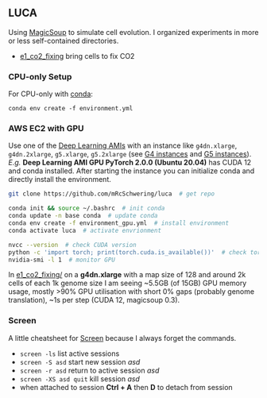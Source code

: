 ## LUCA

Using [MagicSoup](https://pypi.org/project/magicsoup/) to simulate cell evolution.
I organized experiments in more or less self-contained directories.

- [e1_co2_fixing](./e1_co2_fixing) bring cells to fix CO2

### CPU-only Setup

For CPU-only with [conda](https://docs.conda.io/en/latest/):

```
conda env create -f environment.yml
```

### AWS EC2 with GPU

Use one of the [Deep Learning AMIs](https://aws.amazon.com/machine-learning/amis/) with an instance like
`g4dn.xlarge`, `g4dn.2xlarge`, `g5.xlarge`, `g5.2xlarge` (see [G4 instances](https://aws.amazon.com/ec2/instance-types/g4/) and [G5 instances](https://aws.amazon.com/ec2/instance-types/g5/)).
_E.g._ **Deep Learning AMI GPU PyTorch 2.0.0 (Ubuntu 20.04)** has CUDA 12 and conda installed.
After starting the instance you can initialize conda and directly install the environment.

```bash
git clone https://github.com/mRcSchwering/luca  # get repo

conda init && source ~/.bashrc  # init conda
conda update -n base conda  # update conda
conda env create -f environment_gpu.yml  # install environment
conda activate luca  # activate envrionment

nvcc --version  # check CUDA version
python -c 'import torch; print(torch.cuda.is_available())'  # check torch was compiled for it
nvidia-smi -l 1  # monitor GPU
```

In [e1_co2_fixing/](./e1_co2_fixing/) on a **g4dn.xlarge** with a map size of 128 and around 2k cells
of each 1k genome size
I am seeing ~5.5GB (of 15GB) GPU memory usage, mostly >90% GPU utilisation with short 0% gaps (probably genome translation),
~1s per step (CUDA 12, magicsoup 0.3).

### Screen

A little cheatsheet for [Screen](https://wiki.ubuntuusers.de/Screen/)
because I always forget the commands.

- `screen -ls` list active sessions
- `screen -S asd` start new session _asd_
- `screen -r asd` return to active session _asd_
- `screen -XS asd quit` kill session _asd_
- when attached to session **Ctrl + A** then **D** to detach from session
